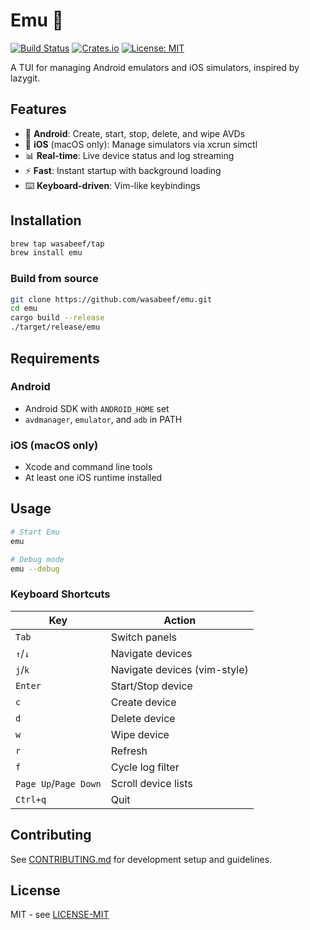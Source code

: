 # Emu 📱

[![Build Status](https://img.shields.io/github/actions/workflow/status/wasabeef/emu/ci.yml?branch=main)](https://github.com/wasabeef/emu/actions)
[![Crates.io](https://img.shields.io/crates/v/emu.svg)](https://crates.io/crates/emu)
[![License: MIT](https://img.shields.io/badge/license-MIT-blue.svg)](./LICENSE-MIT)

A TUI for managing Android emulators and iOS simulators, inspired by lazygit.

<!-- Demo GIF placeholder - add demo.gif to repository -->

## Features

- 🤖 **Android**: Create, start, stop, delete, and wipe AVDs
- 🍎 **iOS** (macOS only): Manage simulators via xcrun simctl  
- 📊 **Real-time**: Live device status and log streaming
- ⚡ **Fast**: Instant startup with background loading
- ⌨️ **Keyboard-driven**: Vim-like keybindings

## Installation

```bash
brew tap wasabeef/tap
brew install emu
```

### Build from source
```bash
git clone https://github.com/wasabeef/emu.git
cd emu
cargo build --release
./target/release/emu
```

## Requirements

### Android
- Android SDK with `ANDROID_HOME` set
- `avdmanager`, `emulator`, and `adb` in PATH

### iOS (macOS only)
- Xcode and command line tools
- At least one iOS runtime installed

## Usage

```bash
# Start Emu
emu

# Debug mode
emu --debug
```

### Keyboard Shortcuts

| Key | Action |
|-----|--------|
| `Tab` | Switch panels |
| `↑`/`↓` | Navigate devices |
| `j`/`k` | Navigate devices (vim-style) |
| `Enter` | Start/Stop device |
| `c` | Create device |
| `d` | Delete device |
| `w` | Wipe device |
| `r` | Refresh |
| `f` | Cycle log filter |
| `Page Up`/`Page Down` | Scroll device lists |
| `Ctrl+q` | Quit |


## Contributing

See [CONTRIBUTING.md](CONTRIBUTING.md) for development setup and guidelines.

## License

MIT - see [LICENSE-MIT](LICENSE-MIT)